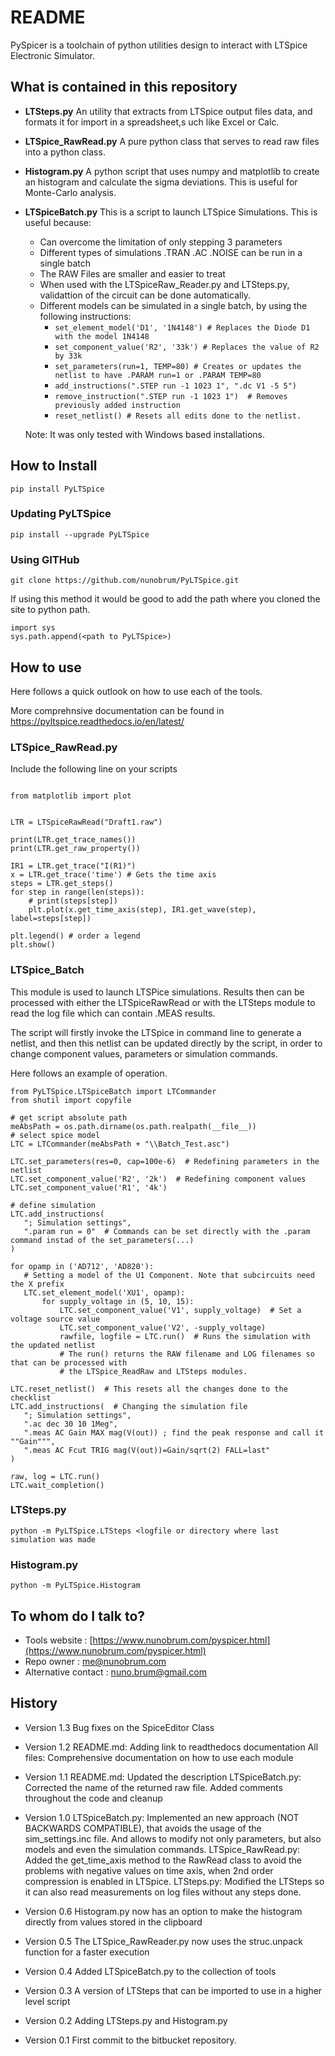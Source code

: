 # README #

PySpicer is a toolchain of python utilities design to interact with LTSpice Electronic Simulator.

## What is contained in this repository ##

* __LTSteps.py__ 
An utility that extracts from LTSpice output files data, and formats it for import in a spreadsheet,s uch like Excel or Calc. 

* __LTSpice_RawRead.py__
A pure python class that serves to read raw files into a python class.

* __Histogram.py__
A python script that uses numpy and matplotlib to create an histogram and calculate the sigma deviations. This is useful for Monte-Carlo analysis. 

* __LTSpiceBatch.py__
This is a script to launch LTSpice Simulations. This is useful because:

    - Can overcome the limitation of only stepping 3 parameters
    - Different types of simulations .TRAN .AC .NOISE can be run in a single batch
    - The RAW Files are smaller and easier to treat
    - When used with the LTSpiceRaw_Reader.py and LTSteps.py, validattion of the circuit can be done automatically.
    - Different models can be simulated in a single batch, by using the following instructions:
    	- `set_element_model('D1', '1N4148') # Replaces the Diode D1 with the model 1N4148 `  
    	- `set_component_value('R2', '33k') # Replaces the value of R2 by 33k`  
    	- `set_parameters(run=1, TEMP=80) # Creates or updates the netlist to have .PARAM run=1 or .PARAM TEMP=80`  
    	- `add_instructions(".STEP run -1 1023 1", ".dc V1 -5 5") `  
    	- `remove_instruction(".STEP run -1 1023 1")  # Removes previously added instruction`  
    	- `reset_netlist() # Resets all edits done to the netlist.`  

    Note: It was only tested with Windows based installations.

## How to Install ##
`pip install PyLTSpice `  

### Updating PyLTSpice ###
 `pip install --upgrade PyLTSpice `  

### Using GITHub ###

 `git clone https://github.com/nunobrum/PyLTSpice.git `  
 
If using this method it would be good to add the path where you cloned the site to python path.

 `import sys `  
 `sys.path.append(<path to PyLTSpice>) `  

## How to use ##

Here follows a quick outlook on how to use each of the tools.

More comprehnsive documentation can be found in https://pyltspice.readthedocs.io/en/latest/

### LTSpice_RawRead.py ###
Include the following line on your scripts

 ```from PyLTSpice.LTSpice_RawRead import LTSpiceRawRead
 
 from matplotlib import plot
 
 
 LTR = LTSpiceRawRead("Draft1.raw") 

 print(LTR.get_trace_names())
 print(LTR.get_raw_property())
 
 IR1 = LTR.get_trace("I(R1)")
 x = LTR.get_trace('time') # Gets the time axis
 steps = LTR.get_steps()
 for step in range(len(steps)):
     # print(steps[step])
     plt.plot(x.get_time_axis(step), IR1.get_wave(step), label=steps[step])

 plt.legend() # order a legend
 plt.show()
 ```   

### LTSpice_Batch ###
This module is used to launch LTSPice simulations. Results then can be processed with either the LTSpiceRawRead
or with the LTSteps module to read the log file which can contain .MEAS results.

The script will firstly invoke the LTSpice in command line to generate a netlist, and then this netlist can be 
updated directly by the script, in order to change component values, parameters or simulation commands.

Here follows an example of operation.

 ```import os
from PyLTSpice.LTSpiceBatch import LTCommander
from shutil import copyfile
 
# get script absolute path
meAbsPath = os.path.dirname(os.path.realpath(__file__))
# select spice model
LTC = LTCommander(meAbsPath + "\\Batch_Test.asc")
 
LTC.set_parameters(res=0, cap=100e-6)  # Redefining parameters in the netlist
LTC.set_component_value('R2', '2k')  # Redefining component values
LTC.set_component_value('R1', '4k')
 
# define simulation
LTC.add_instructions(
    "; Simulation settings",
    ".param run = 0"  # Commands can be set directly with the .param command instad of the set_parameters(...)
)
 
for opamp in ('AD712', 'AD820'):
    # Setting a model of the U1 Component. Note that subcircuits need the X prefix
    LTC.set_element_model('XU1', opamp):
        for supply_voltage in (5, 10, 15):
            LTC.set_component_value('V1', supply_voltage)  # Set a voltage source value
            LTC.set_component_value('V2', -supply_voltage)
            rawfile, logfile = LTC.run()  # Runs the simulation with the updated netlist
            # The run() returns the RAW filename and LOG filenames so that can be processed with
            # the LTSpice_ReadRaw and LTSteps modules.

LTC.reset_netlist()  # This resets all the changes done to the checklist
LTC.add_instructions(  # Changing the simulation file
    "; Simulation settings",
    ".ac dec 30 10 1Meg",
    ".meas AC Gain MAX mag(V(out)) ; find the peak response and call it ""Gain""",
    ".meas AC Fcut TRIG mag(V(out))=Gain/sqrt(2) FALL=last"
)

raw, log = LTC.run()
LTC.wait_completion()
```

### LTSteps.py ###

 `python -m PyLTSpice.LTSteps <logfile or directory where last simulation was made `

### Histogram.py ###

 `python -m PyLTSpice.Histogram `  

## To whom do I talk to? ##

* Tools website : [https://www.nunobrum.com/pyspicer.html](https://www.nunobrum.com/pyspicer.html)
* Repo owner : [me@nunobrum.com](me@nunobrum.com) 
* Alternative contact : nuno.brum@gmail.com

## History ##
* Version 1.3
Bug fixes on the SpiceEditor Class

* Version 1.2
README.md:
Adding link to readthedocs documentation
All files:
Comprehensive documentation on how to use each module

* Version 1.1
README.md:
Updated the description
LTSpiceBatch.py:
Corrected the name of the returned raw file.
Added comments throughout the code and cleanup

* Version 1.0
LTSpiceBatch.py: 
Implemented an new approach (NOT BACKWARDS COMPATIBLE), that avoids the usage of the sim_settings.inc file.
And allows to modify not only parameters, but also models and even the simulation commands.
LTSpice_RawRead.py: 
Added the get_time_axis method to the RawRead class to avoid the problems with negative values on
time axis, when 2nd order compression is enabled in LTSpice.
LTSteps.py: 
Modified the LTSteps so it can also read measurements on log files without any steps done.


* Version 0.6
Histogram.py now has an option to make the histogram directly from values stored in the clipboard

* Version 0.5
The LTSpice_RawReader.py now uses the struc.unpack function for a faster execution

* Version 0.4
Added LTSpiceBatch.py to the collection of tools

* Version 0.3
A version of LTSteps that can be imported to use in a higher level script 

* Version 0.2
Adding LTSteps.py and Histogram.py

* Version 0.1 
First commit to the bitbucket repository.
